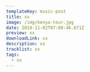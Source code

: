 ```yaml
---
templateKey: music-post
title: xx
image: /img/kenya-tour.jpg
date: 2018-11-02T07:08:46.671Z
preview: xx
downloadLink: xx
description: xx
tracklist: xx
tags:
  - xx
---
```


